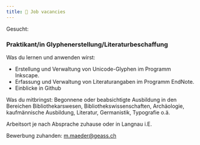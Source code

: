 ```yaml
---
title:  Job vacancies
---
```

Gesucht: 
### Praktikant/in Glyphenerstellung/Literaturbeschaffung

Was du lernen und anwenden wirst:
- Erstellung und Verwaltung von Unicode-Glyphen im Programm Inkscape.
- Erfassung und Verwaltung von Literaturangaben im Programm EndNote.
- Einblicke in Github

Was du mitbringst: 
Begonnene oder beabsichtigte Ausbildung in den Bereichen Bibliothekarswesen, Bibliothekswissenschaften, Archäologie, kaufmännische Ausbildung, Literatur, Germanistik, Typografie o.ä.

Arbeitsort je nach Absprache zuhause oder in Langnau i.E.

Bewerbung zuhanden:
m.maeder@geass.ch
